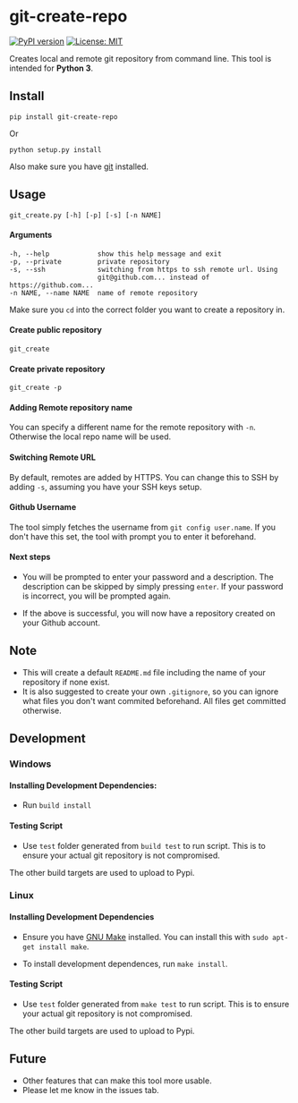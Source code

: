 # git-create-repo

[![PyPI version](https://badge.fury.io/py/git-create-repo.svg)](https://badge.fury.io/py/git-create-repo)
[![License: MIT](https://img.shields.io/badge/License-MIT-yellow.svg)](https://opensource.org/licenses/MIT)

Creates local and remote git repository from command line. This tool is intended for **Python 3**.

## Install

`pip install git-create-repo`

Or

`python setup.py install`

Also make sure you have [git](https://git-scm.com/downloads) installed. 

## Usage

`git_create.py [-h] [-p] [-s] [-n NAME]`

#### Arguments

```
-h, --help            show this help message and exit
-p, --private         private repository
-s, --ssh             switching from https to ssh remote url. Using
                      git@github.com... instead of https://github.com...
-n NAME, --name NAME  name of remote repository
  ```

Make sure you `cd` into the correct folder you want to create a repository in.

#### Create public repository

`git_create`

#### Create private repository

`git_create -p`

#### Adding Remote repository name

You can specify a different name for the remote repository with `-n`. Otherwise the local repo name will be used. 

#### Switching Remote URL

By default, remotes are added by HTTPS. You can change this to SSH by adding `-s`, assuming you have your SSH keys setup. 

#### Github Username

The tool simply fetches the username from `git config user.name`. If you don't have this set, the tool with prompt you to enter it beforehand. 

#### Next steps

* You will be prompted to enter your password and a description. The description can be skipped by simply pressing `enter`. If your password is incorrect, you will be prompted again.

* If the above is successful, you will now have a repository created on your Github account. 

## Note

* This will create a default `README.md` file including the name of your repository if none exist. 
* It is also suggested to create your own `.gitignore`, so you can ignore what files you don't want commited beforehand. All files get committed otherwise. 

## Development

### Windows

#### Installing Development Dependencies:

* Run `build install`

#### Testing Script

* Use `test` folder generated from `build test` to run script. This is to ensure your actual git repository is not compromised. 

The other build targets are used to upload to Pypi. 

### Linux

#### Installing Development Dependencies

* Ensure you have [GNU Make](https://www.gnu.org/software/make/) installed. You can install this with `sudo apt-get install make`. 

* To install development dependences, run `make install`.

#### Testing Script

* Use `test` folder generated from `make test` to run script. This is to ensure your actual git repository is not compromised. 

The other build targets are used to upload to Pypi. 

## Future
* Other features that can make this tool more usable. 
* Please let me know in the issues tab.